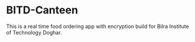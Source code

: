 # BITD-Canteen
This is a real time food ordering app with encryption build for Bilra Institute of Technology Doghar. 
